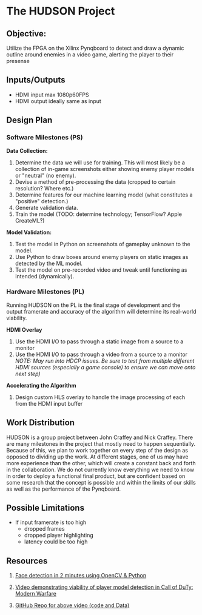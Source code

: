 # The HUDSON Project

## Objective:

Utilize the  FPGA on the Xilinx Pynqboard to detect and draw a dynamic outline around enemies in a video game, alerting the player to their presense

## Inputs/Outputs

- HDMI input max 1080p60FPS
- HDMI output ideally same as input

## Design Plan

### Software Milestones (PS)

**Data Collection:**
1. Determine the data we will use for training. This will most likely be a collection of in-game screenshots either showing enemy player models or "neutral" (no enemy).
2. Devise a method of pre-processing the data (cropped to certain resolution? Where etc.)
3. Determine features for our machine learning model (what constitutes a "positive" detection.)
4. Generate validation data.
5. Train the model (TODO: determine technology; TensorFlow? Apple CreateML?)

**Model Validation:**
1. Test the model in Python on screenshots of gameplay unknown to the model.
2. Use Python to draw boxes around enemy players on static images as detected by the ML model.
3. Test the model on pre-recorded video and tweak until functioning as intended (dynamically).

### Hardware Milestones (PL)

Running HUDSON on the PL is the final stage of development and the output framerate and accuracy of the algorithm will determine its real-world viability.

**HDMI Overlay**
1. Use the HDMI I/O to pass through a static image from a source to a monitor
2. Use the HDMI I/O to pass through a video from a source to a monitor
    *NOTE: May run into HDCP issues. Be sure to test from multiple different HDMI sources (especially a game console) to ensure we can move onto next step)*

**Accelerating the Algorithm**
1. Design custom HLS overlay to handle the image processing of each from the HDMI input buffer

## Work Distribution

HUDSON is a group project between John Craffey and Nick Craffey. There are many milestones in the project that mostly need to happen sequentially. Because of this, we plan to work together on every step of the design as opposed to dividing up the work. At different stages, one of us may have more experience than the other, which will create a constant back and forth in the collaboration. We do not currently know everything we need to know in order to deploy a functional final product, but are confident based on some research that the concept is possible and within the limits of our skills as well as the performance of the Pynqboard.

## Possible Limitations

- If input framerate is too high
    - dropped frames
    - dropped player highlighting
    - latency could be too high

## Resources

1. [Face detection in 2 minutes using OpenCV & Python](https://towardsdatascience.com/face-detection-in-2-minutes-using-opencv-python-90f89d7c0f81)

2. [Video demonstrating viability of player model detection in Call of DuTy: Modern Warfare](https://www.youtube.com/watch?v=Qif8g2Ib5pI)

3. [GitHub Repo for above video (code and Data)](https://github.com/darkmatter2222/COD-MW-2019-DNN)
